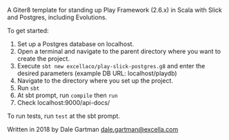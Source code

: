 A Giter8 template for standing up Play Framework (2.6.x) in Scala with Slick and Postgres, including Evolutions.

To get started:
1. Set up a Postgres database on localhost.
2. Open a terminal and navigate to the parent directory where you want to create the project.
3. Execute `sbt new excellaco/play-slick-postgres.g8` and enter the desired parameters
(example DB URL: localhost/playdb)
4. Navigate to the directory where you set up the project.
5. Run `sbt`
6. At sbt prompt, run `compile` then `run`
8. Check localhost:9000/api-docs/

To run tests, run `test` at the sbt prompt.

Written in 2018 by Dale Gartman <dale.gartman@excella.com>
